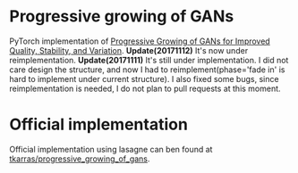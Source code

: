 # Progressive growing of GANs
PyTorch implementation of [Progressive Growing of GANs for Improved Quality, Stability, and Variation](http://arxiv.org/abs/1710.10196). 
**Update(20171112)** It's now under reimplementation.
**Update(20171111)** It's still under implementation. I did not care design the structure, and now I had to reimplement(phase='fade in' is hard to implement under current structure). I also fixed some bugs, since reimplementation is needed, I do not plan to pull requests at this moment.

# Official implementation
Official implementation using lasagne can ben found at [tkarras/progressive_growing_of_gans](https://github.com/tkarras/progressive_growing_of_gans).

